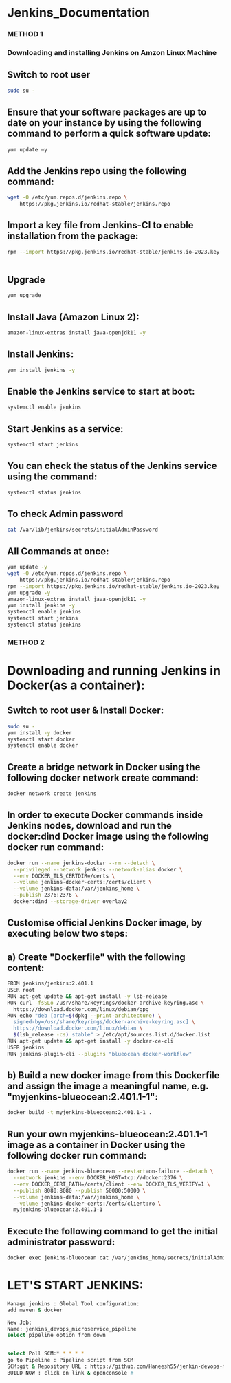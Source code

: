 # Jenkins_Documentation 
### METHOD 1
### Downloading and installing Jenkins on Amzon Linux Machine

## Switch to root user
```sh
sudo su -
 ```

## Ensure that your software packages are up to date on your instance by using the following command to perform a quick software update:
```sh
yum update –y
 ```
## Add the Jenkins repo using the following command:
```sh
wget -O /etc/yum.repos.d/jenkins.repo \
    https://pkg.jenkins.io/redhat-stable/jenkins.repo
 ```
## Import a key file from Jenkins-CI to enable installation from the package: 
```sh
rpm --import https://pkg.jenkins.io/redhat-stable/jenkins.io-2023.key
 
 ```
## Upgrade 
 ```sh
yum upgrade
 ```
## Install Java (Amazon Linux 2):
```sh
amazon-linux-extras install java-openjdk11 -y
 ```
## Install Jenkins:
```sh
yum install jenkins -y
```
## Enable the Jenkins service to start at boot:
```sh
systemctl enable jenkins
```
## Start Jenkins as a service:
```sh
systemctl start jenkins
```
## You can check the status of the Jenkins service using the command:
```sh
systemctl status jenkins
```
## To check Admin password
```sh
cat /var/lib/jenkins/secrets/initialAdminPassword
```

## All Commands at once:
```sh
yum update -y
wget -O /etc/yum.repos.d/jenkins.repo \
    https://pkg.jenkins.io/redhat-stable/jenkins.repo
rpm --import https://pkg.jenkins.io/redhat-stable/jenkins.io-2023.key
yum upgrade -y
amazon-linux-extras install java-openjdk11 -y
yum install jenkins -y
systemctl enable jenkins
systemctl start jenkins
systemctl status jenkins
```


### METHOD 2
# Downloading and running Jenkins in Docker(as a container):

## Switch to root user & Install Docker:
```sh
sudo su -
yum install -y docker
systemctl start docker 
systemctl enable docker
```
## Create a bridge network in Docker using the following docker network create command:
```sh
docker network create jenkins
```
## In order to execute Docker commands inside Jenkins nodes, download and run the docker:dind Docker image using the following docker run command:
```sh
docker run --name jenkins-docker --rm --detach \
  --privileged --network jenkins --network-alias docker \
  --env DOCKER_TLS_CERTDIR=/certs \
  --volume jenkins-docker-certs:/certs/client \
  --volume jenkins-data:/var/jenkins_home \
  --publish 2376:2376 \
  docker:dind --storage-driver overlay2
```
## Customise official Jenkins Docker image, by executing below two steps:

## a) Create "Dockerfile" with the following content:
```sh
FROM jenkins/jenkins:2.401.1
USER root
RUN apt-get update && apt-get install -y lsb-release
RUN curl -fsSLo /usr/share/keyrings/docker-archive-keyring.asc \
  https://download.docker.com/linux/debian/gpg
RUN echo "deb [arch=$(dpkg --print-architecture) \
  signed-by=/usr/share/keyrings/docker-archive-keyring.asc] \
  https://download.docker.com/linux/debian \
  $(lsb_release -cs) stable" > /etc/apt/sources.list.d/docker.list
RUN apt-get update && apt-get install -y docker-ce-cli
USER jenkins
RUN jenkins-plugin-cli --plugins "blueocean docker-workflow"
```
## b) Build a new docker image from this Dockerfile and assign the image a meaningful name, e.g. "myjenkins-blueocean:2.401.1-1":
```sh
docker build -t myjenkins-blueocean:2.401.1-1 .
```
## Run your own myjenkins-blueocean:2.401.1-1 image as a container in Docker using the following docker run command:
```sh
docker run --name jenkins-blueocean --restart=on-failure --detach \
  --network jenkins --env DOCKER_HOST=tcp://docker:2376 \
  --env DOCKER_CERT_PATH=/certs/client --env DOCKER_TLS_VERIFY=1 \
  --publish 8080:8080 --publish 50000:50000 \
  --volume jenkins-data:/var/jenkins_home \
  --volume jenkins-docker-certs:/certs/client:ro \
  myjenkins-blueocean:2.401.1-1
```
## Execute the following command to get the initial administrator password:
```sh
docker exec jenkins-blueocean cat /var/jenkins_home/secrets/initialAdminPassword

```

# LET'S START JENKINS: 
```sh
Manage jenkins : Global Tool configuration:
add maven & docker

New Job:
Name: jenkins_devops_microservice_pipeline
select pipeline option from down


select Poll SCM:* * * * *
go to Pipeline : Pipeline script from SCM
SCM:git & Repository URL : https://github.com/Haneesh55/jenkin-devops-microservice.git
BUILD NOW : click on link & openconsole #
```

